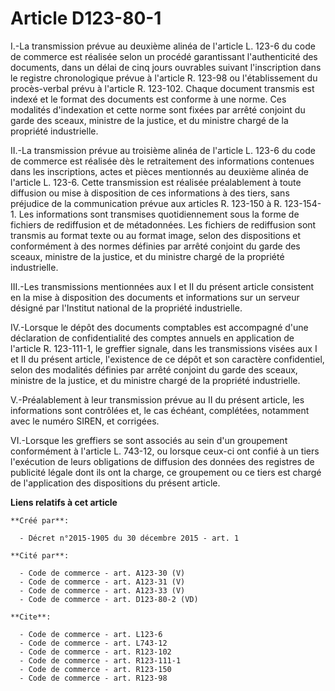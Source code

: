 # Article D123-80-1

I.-La transmission prévue au deuxième alinéa de l'article L. 123-6 du code de commerce est réalisée selon un procédé
garantissant l'authenticité des documents, dans un délai de cinq jours ouvrables suivant l'inscription dans le registre
chronologique prévue à l'article R. 123-98 ou l'établissement du procès-verbal prévu à l'article R. 123-102. Chaque document
transmis est indexé et le format des documents est conforme à une norme. Ces modalités d'indexation et cette norme sont
fixées par arrêté conjoint du garde des sceaux, ministre de la justice, et du ministre chargé de la propriété industrielle. 

II.-La transmission prévue au troisième alinéa de l'article L. 123-6 du code de commerce est réalisée dès le retraitement des
informations contenues dans les inscriptions, actes et pièces mentionnés au deuxième alinéa de l'article L. 123-6. Cette
transmission est réalisée préalablement à toute diffusion ou mise à disposition de ces informations à des tiers, sans
préjudice de la communication prévue aux articles R. 123-150 à R. 123-154-1. Les informations sont transmises quotidiennement
sous la forme de fichiers de rediffusion et de métadonnées. Les fichiers de rediffusion sont transmis au format texte ou au
format image, selon des dispositions et conformément à des normes définies par arrêté conjoint du garde des sceaux, ministre
de la justice, et du ministre chargé de la propriété industrielle. 

III.-Les transmissions mentionnées aux I et II du présent article consistent en la mise à disposition des documents et
informations sur un serveur désigné par l'Institut national de la propriété industrielle. 

IV.-Lorsque le dépôt des documents comptables est accompagné d'une déclaration de confidentialité des comptes annuels en
application de l'article R. 123-111-1, le greffier signale, dans les transmissions visées aux I et II du présent article,
l'existence de ce dépôt et son caractère confidentiel, selon des modalités définies par arrêté conjoint du garde des sceaux,
ministre de la justice, et du ministre chargé de la propriété industrielle. 

V.-Préalablement à leur transmission prévue au II du présent article, les informations sont contrôlées et, le cas échéant,
complétées, notamment avec le numéro SIREN, et corrigées. 

VI.-Lorsque les greffiers se sont associés au sein d'un groupement conformément à l'article L. 743-12, ou lorsque ceux-ci ont
confié à un tiers l'exécution de leurs obligations de diffusion des données des registres de publicité légale dont ils ont la
charge, ce groupement ou ce tiers est chargé de l'application des dispositions du présent article.

**Liens relatifs à cet article**

	**Créé par**:

	  - Décret n°2015-1905 du 30 décembre 2015 - art. 1

	**Cité par**:

	  - Code de commerce - art. A123-30 (V)
	  - Code de commerce - art. A123-31 (V)
	  - Code de commerce - art. A123-33 (V)
	  - Code de commerce - art. D123-80-2 (VD)

	**Cite**:

	  - Code de commerce - art. L123-6
	  - Code de commerce - art. L743-12
	  - Code de commerce - art. R123-102
	  - Code de commerce - art. R123-111-1
	  - Code de commerce - art. R123-150
	  - Code de commerce - art. R123-98
